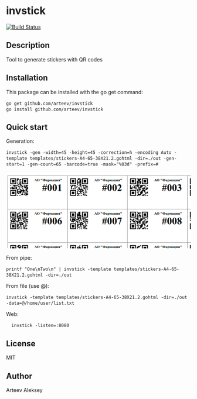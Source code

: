 invstick
==========

[![Build Status](https://travis-ci.org/arteev/invstick.svg?branch=master)](https://travis-ci.org/arteev/invstick)

Description
-----------

Tool to generate stickers with QR codes

Installation
------------

This package can be installed with the go get command:

    go get github.com/arteev/invstick
    go install github.com/arteev/invstick


Quick start 
-----------

  Generation:
  ```
  invstick -gen -width=45 -height=45 -correction=h -encoding Auto -template templates/stickers-A4-65-38X21.2.gohtml -dir=./out -gen-start=1 -gen-count=65 -barcode=true -mask="%03d" -prefix=#
  
  ```

  ![Result](img/invstick.png)


  From pipe:
  ```
  printf "One\nTwo\n" | invstick -template templates/stickers-A4-65-38X21.2.gohtml -dir=./out
  ```

  From file (use @):
  ```
  invstick -template templates/stickers-A4-65-38X21.2.gohtml -dir=./out -data=@/home/user/list.txt
  ```

  Web:
  ```
    invstick -listen=:8080
  ```

License
-------

  MIT

Author
------

Arteev Aleksey
 
